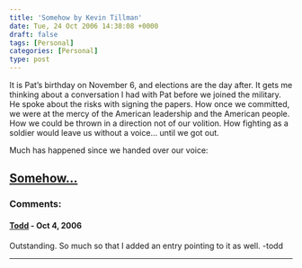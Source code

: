 ```yaml
---
title: 'Somehow by Kevin Tillman'
date: Tue, 24 Oct 2006 14:38:08 +0000
draft: false
tags: [Personal]
categories: [Personal]
type: post
---
```


It is Pat’s birthday on November 6, and elections are the day after. It gets me thinking about a conversation I had with Pat before we joined the military. He spoke about the risks with signing the papers. How once we committed, we were at the mercy of the American leadership and the American people. How we could be thrown in a direction not of our volition. How fighting as a soldier would leave us without a voice… until we got out.

Much has happened since we handed over our voice:

[Somehow...](http://www.truthdig.com/report/item/200601019_after_pats_birthday/)
---
### Comments:
#### [Todd](http://www.dma.org/cgi-bin/cgiwrap/tw/toddblog "taw@pobox.com") - <time datetime="2006-10-26 00:39:03">Oct 4, 2006</time>

Outstanding. So much so that I added an entry pointing to it as well. -todd
<hr />
